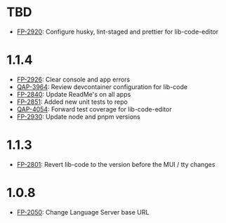 # TBD

- [FP-2920](https://movai.atlassian.net/browse/FP-2920): Configure husky, lint-staged and prettier for lib-code-editor

# 1.1.4

- [FP-2926](https://movai.atlassian.net/browse/FP-2926): Clear console and app errors
- [QAP-3964](https://movai.atlassian.net/browse/QAP-3964): Review devcontainer configuration for lib-code
- [FP-2840](https://movai.atlassian.net/browse/FP-2840): Update ReadMe's on all apps
- [FP-2851](https://movai.atlassian.net/browse/FP-2851): Added new unit tests to repo
- [QAP-4054](https://movai.atlassian.net/browse/QAP-4054): Forward test coverage for lib-code-editor
- [FP-2930](https://movai.atlassian.net/browse/FP-2930): Update node and pnpm versions

# 1.1.3

- [FP-2801](https://movai.atlassian.net/browse/FP-2801): Revert lib-code to the version before the MUI / tty changes

# 1.0.8

- [FP-2050](https://movai.atlassian.net/browse/FP-2050): Change Language Server base URL
